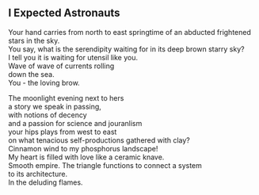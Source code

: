 I Expected Astronauts
---------------------
Your hand carries from north to east springtime of an abducted frightened stars in the sky.  
You say, what is the serendipity waiting for in its deep brown starry sky?  
I tell you it is waiting for utensil like you.  
Wave of wave of currents rolling  
down the sea.  
You - the loving brow.  
  
The moonlight evening next to hers  
a story we speak in passing,  
with notions of decency  
and a passion for science and jouranlism  
your hips plays from west to east  
on what tenacious self-productions gathered with clay?  
Cinnamon wind to my phosphorus landscape!  
My heart is filled with love like a ceramic knave.  
Smooth empire. The triangle functions to connect a system  
to its architecture.  
In the deluding flames.  
